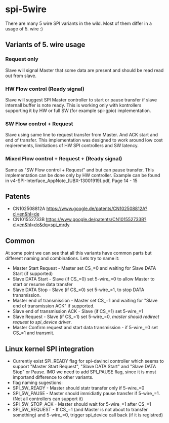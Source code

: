 # spi-5wire
There are many 5 wire SPI variants in the wild. Most of them differ in a usage of 5. wire :)

## Variants of 5. wire usage
### Request only
Slave will signal Master that some data are present and should be read read out from slave.

### HW Flow control (Ready signal)
Slave will suggest SPI Master controller to start or pause transfer if slave internall buffer is note ready.
This is working only with kontrollers supporting it by HW or full SW (for example spi-gpio) implementation.

### SW Flow control + Request
Slave using same line to request transfer from Master. And ACK start and end of transfer.
This implementation was designed to work around low cost reqierements, limitiations of HW SPI controllers and SW latency.

### Mixed Flow control + Request + (Ready signal)
Same as "SW Flow control + Request" and but can pause transfer. This implementation can be done only by HW controller.
Example can be found in v4-SPI-Interface_AppNote_(UBX-13001919).pdf, Page 14 - 15

## Patents
* CN102508812A https://www.google.de/patents/CN102508812A?cl=en&hl=de
* CN101552733B https://www.google.de/patents/CN101552733B?cl=en&hl=de&dq=spi_mrdy

## Common
At some point we can see that all this variants have common parts but different naming and combinations. Lets try to name it:
* Master Start Request - Master set CS_=0 and waiting for Slave DATA Start (if supported)
* Slave DATA Start - Slave (if CS_=0) set 5-wire_=0 to allow Master to start or resume data transfer
* Slave DATA Stop - Slave (if CS_=0) set 5-wire_=1,  to stop DATA transmission.
* Master end of transmission - Master set CS_=1 and waiting for "Slave end of transmission ACK" if supported.
* Slave end of transmission ACK - Slave (if CS_=1) set 5-wire_=1
* Slave Request - Slave (if CS_=1) set 5-wire_=0, *master should redirect request to spi_device driver*.
* Master Confirm request and start data transmission - if 5-wire_=0 set CS_=1 and transmit.

## Linux kernel SPI integration
* Currently exist SPI_READY flag for spi-davinci controller which seems to support "Master Start Request", "Slave DATA Start" and "Slave DATA Stop" or Pause. IMO we need to add SPI_PAUSE flag, since it is most importand difference to other variants.
* flag naming sugestions:
*  SPI_5W_READY - Master should statr transfer only if 5-wire_=0
*  SPI_5W_PAUSE - Master should immidiatly pause transfer if 5-wire_=1. (Not all controllers can support it)
*  SPI_5W_STOP_ACK - Master should wait for 5-wire_=1 after CS_=1
*  SPI_5W_REQUEST - If CS_=1 (and Master is not about to transfer something) and 5-wire_=0, trigger spi_device call back (if it is registred)
